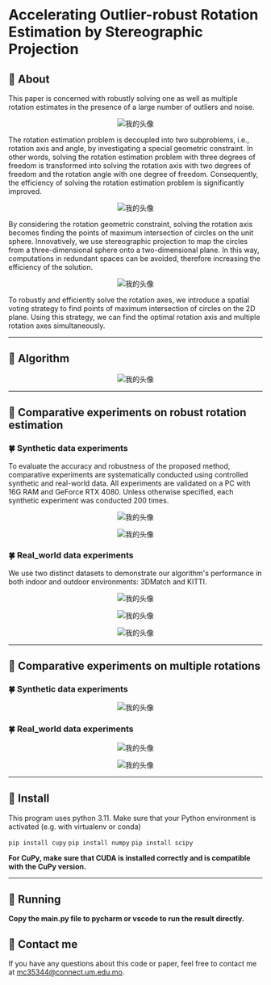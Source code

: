 # Accelerating Outlier-robust Rotation Estimation by Stereographic Projection

## 📝 **About**

This paper is concerned with robustly solving one as well as multiple rotation estimates in the presence of a large number of outliers and noise.

<div align=center>

![我的头像](https://i.imgur.com/LEdkylu.png)

<div align=left>

The rotation estimation problem is decoupled into two subproblems, i.e., rotation axis and angle, by investigating a special geometric constraint. In other words, solving the rotation estimation problem with three degrees of freedom is transformed into solving the rotation axis with two degrees of freedom and the rotation angle with one degree of freedom. Consequently, the efficiency of solving the rotation estimation problem is significantly improved.

<div align=center>

![我的头像](https://i.imgur.com/dzOiuSX.png)

<div align=left>

By considering the rotation geometric constraint, solving the rotation axis becomes finding the points of maximum intersection of circles on the unit sphere. Innovatively, we use stereographic projection to map the circles from a three-dimensional sphere onto a two-dimensional plane. In this way, computations in redundant spaces can be avoided, therefore increasing the efficiency of the solution.

<div align=center>

![我的头像](https://i.imgur.com/SaGkfUF.png)

<div align=left>
To robustly and efficiently solve the rotation axes, we introduce a spatial voting strategy to find points of maximum intersection of circles on the 2D plane. Using this strategy, we can find the optimal rotation axis and multiple rotation axes simultaneously.

---

## 📝 **Algorithm**

<div align=center>

![我的头像](https://i.imgur.com/1m4PkqG.png)

<div align=left>

---

## 📝 **Comparative experiments on robust rotation estimation**

### 🍀 **Synthetic data experiments**

To evaluate the accuracy and robustness of the proposed method, comparative experiments are systematically conducted using controlled synthetic and real-world data. All experiments are validated on a PC with 16G RAM and GeForce RTX 4080. Unless otherwise specified, each synthetic experiment was conducted 200 times.

<div align=center>

![我的头像](https://i.imgur.com/rjf95z8.png)

<div align=left>

<div align=center>

![我的头像](https://i.imgur.com/WEGNrOc.png)

<div align=left>

### 🍀 **Real_world data experiments**

We use two distinct datasets to demonstrate our algorithm's performance in both indoor and outdoor environments: 3DMatch and KITTI.

<div align=center>

![我的头像](https://i.imgur.com/pDrOocJ.png)

<div align=left>

<div align=center>

![我的头像](https://i.imgur.com/tHuXQP5.png)

<div align=left>
<div align=center>

![我的头像](https://i.imgur.com/xemSAjZ.png)

<div align=left>

---

## 📝 **Comparative experiments on multiple rotations**

### 🍀 **Synthetic data experiments**

<div align=center>

![我的头像](https://i.imgur.com/kmnY54w.png)

<div align=left>

### 🍀 **Real_world data experiments**

<div align=center>

![我的头像](https://i.imgur.com/kJDeRsX.png)

<div align=left>
<div align=center>

![我的头像](https://i.imgur.com/hSc9Hk2.png)

<div align=left>

---

## 🌟 **Install**

This program uses python 3.11. Make sure that your Python environment is activated (e.g. with virtualenv or conda)

`pip install cupy`
`pip install numpy`
`pip install scipy`

**For CuPy, make sure that CUDA is installed correctly and is compatible with the CuPy version.**

---

## 🏁 **Running**

**Copy the main.py file to pycharm or vscode to run the result directly.**

## 🏁 **Contact me**

If you have any questions about this code or paper, feel free to contact me at
[mc35344@connect.um.edu.mo](mc35344@connect.um.edu.mo).



